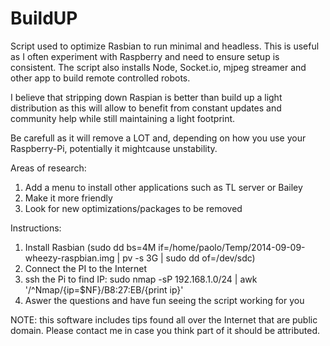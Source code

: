 BuildUP
=======

Script used to optimize Rasbian to run minimal and headless. This is useful as I often experiment with Raspberry and need to ensure setup is consistent. The script also installs Node, Socket.io, mjpeg streamer and other app to build remote controlled robots.

I believe that stripping down Raspian is better than build up a light distribution as this will allow to benefit from constant updates and community help while still maintaining a light footprint.

Be carefull as it will remove a LOT and, depending on how you use your Raspberry-Pi, potentially it mightcause unstability.

Areas of research:
1. Add a menu to install other applications such as TL server or Bailey 
2. Make it more friendly
3. Look for new optimizations/packages to be removed

Instructions:
1. Install Rasbian (sudo dd bs=4M if=/home/paolo/Temp/2014-09-09-wheezy-raspbian.img  | pv -s 3G | sudo dd of=/dev/sdc)
2. Connect the PI to the Internet
3. ssh the Pi to find IP: sudo nmap -sP 192.168.1.0/24 | awk '/^Nmap/{ip=$NF}/B8:27:EB/{print ip}'
4. Aswer the questions and have fun seeing the script working for you

NOTE: this software includes tips found all over the Internet that are public domain. Please contact me in case you think part of it should be attributed.  
